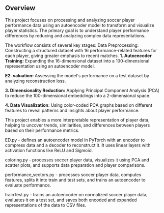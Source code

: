 ## Overview

This project focuses on processing and analyzing soccer player performance data using an autoencoder model to transform and visualize player statistics. The primary goal is to understand player performance differences by reducing and analyzing complex data representations.


The workflow consists of several key stages:
Data Preprocessing: Constructing a structured dataset with 16 performance-related features for each player, giving greater emphasis to recent matches.
**1. Autoencoder Training:** Expanding the 16-dimensional dataset into a 100-dimensional representation using an autoencoder model.

**E2. valuation:** Assessing the model's performance on a test dataset by analyzing reconstruction loss.

**3. Dimensionality Reduction:** Applying Principal Component Analysis (PCA) to reduce the 100-dimensional embeddings into a 2-dimensional space.

**4. Data Visualization:** Using color-coded PCA graphs based on different features to reveal patterns and insights about player performance.

This project enables a more interpretable representation of player data, helping to uncover trends, similarities, and differences between players based on their performance metrics.

ED.py - defines an autoencoder model in PyTorch with an encoder to compress data and a decoder to reconstruct it. It uses linear layers with activation functions like ReLU and Sigmoid.       

coloring.py - processes soccer player data, visualizes it using PCA and scatter plots, and supports data preparation and player comparisons.

performance_vectors.py - processes soccer player data, computes features, splits it into train and test sets, and trains an autoencoder to evaluate performance.

trainTest.py - trains an autoencoder on normalized soccer player data, evaluates it on a test set, and saves both encoded and expanded representations of the data to CSV files.
